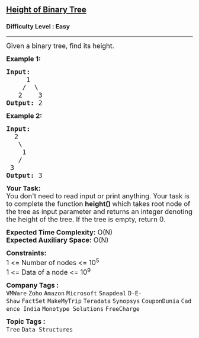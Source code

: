 <h2><a href="https://practice.geeksforgeeks.org/problems/height-of-binary-tree/1?utm_source=geeksforgeeks&utm_medium=newui_home&utm_campaign=potd">Height of Binary Tree</a></h2><h3>Difficulty Level : Easy</h3><hr><div class="problems_problem_content__Xm_eO"><p><span style="font-size: 18px;">Given a binary tree, find its height.</span></p>
<p><span style="font-size: 18px;"><strong>Example 1:</strong></span></p>
<pre><span style="font-size: 18px;"><strong>Input:</strong>
     1
    /  \
   2    3
<strong>Output:</strong> 2</span>
</pre>
<p><span style="font-size: 18px;"><strong>Example 2:</strong></span></p>
<pre><span style="font-size: 18px;"><strong>Input:</strong>
  2
   \
    1
   /
 3
<strong>Output:</strong> 3   </span></pre>
<p><span style="font-size: 18px;"><strong>Your Task:</strong><br>You don't need to read input or print anything. Your task is to complete the function <strong>height() </strong>which takes root node of the tree as input parameter and returns an integer denoting the height of the tree. If the tree is empty, return 0.&nbsp;</span></p>
<p><span style="font-size: 18px;"><strong>Expected Time Complexity:</strong> O(N)<br><strong>Expected Auxiliary Space:</strong> O(N)</span></p>
<p><span style="font-size: 18px;"><strong>Constraints:</strong><br>1 &lt;= Number of nodes &lt;= 10<sup>5</sup><br>1 &lt;= Data of a node &lt;= 10<sup>9</sup></span></p></div><p><span style=font-size:18px><strong>Company Tags : </strong><br><code>VMWare</code>&nbsp;<code>Zoho</code>&nbsp;<code>Amazon</code>&nbsp;<code>Microsoft</code>&nbsp;<code>Snapdeal</code>&nbsp;<code>D-E-Shaw</code>&nbsp;<code>FactSet</code>&nbsp;<code>MakeMyTrip</code>&nbsp;<code>Teradata</code>&nbsp;<code>Synopsys</code>&nbsp;<code>CouponDunia</code>&nbsp;<code>Cadence India</code>&nbsp;<code>Monotype Solutions</code>&nbsp;<code>FreeCharge</code>&nbsp;<br><p><span style=font-size:18px><strong>Topic Tags : </strong><br><code>Tree</code>&nbsp;<code>Data Structures</code>&nbsp;